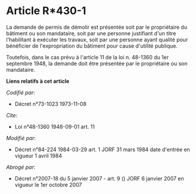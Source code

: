 # Article R*430-1

La demande de permis de démolir est présentée soit par le propriétaire du bâtiment ou son mandataire, soit par une personne
justifiant d'un titre l'habilitant à exécuter les travaux, soit par une personne ayant qualité pour bénéficier de
l'expropriation du bâtiment pour cause d'utilité publique.

Toutefois, dans le cas prévu à l'article 11 de la loi n. 48-1360 du 1er septembre 1948, la demande doit être présentée par le
propriétaire ou son mandataire.

**Liens relatifs à cet article**

_Codifié par_:

  - Décret n°73-1023 1973-11-08

_Cite_:

  - Loi n°48-1360 1948-09-01 art. 11

_Modifié par_:

  - Décret n°84-224 1984-03-29 art. 1 JORF 31 mars 1984 date d'entrée en vigueur 1 avril 1984

_Abrogé par_:

  - Décret n°2007-18 du 5 janvier 2007 - art. 9 () JORF 6 janvier 2007 en vigueur le 1er octobre 2007
